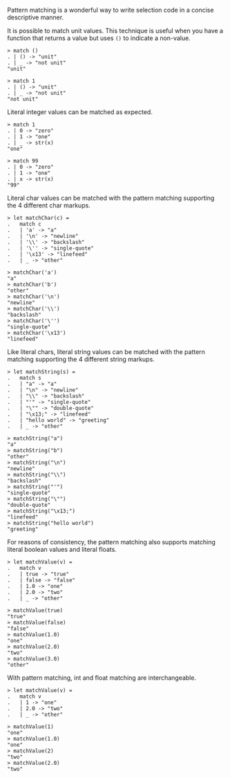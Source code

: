 Pattern matching is a wonderful way to write selection code in a concise descriptive manner.

It is possible to match unit values.  This technique is useful when you have a function that returns a value but uses `()` to indicate a non-value.

```rebo-repl
> match ()
. | () -> "unit"
. | _ -> "not unit"
"unit"

> match 1
. | () -> "unit"
. | _ -> "not unit"
"not unit"
```

Literal integer values can be matched as expected.

```rebo-repl
> match 1
. | 0 -> "zero"
. | 1 -> "one"
. | _ -> str(x)
"one"

> match 99
. | 0 -> "zero"
. | 1 -> "one"
. | x -> str(x)
"99"
```

Literal char values can be matched with the pattern matching supporting the 4 different char markups.

```rebo-repl
> let matchChar(c) =
.   match c
.   | 'a' -> "a"
.   | '\n' -> "newline"
.   | '\\' -> "backslash"
.   | '\'' -> "single-quote"
.   | '\x13' -> "linefeed"
.   | _ -> "other"

> matchChar('a')
"a"
> matchChar('b')
"other"
> matchChar('\n')
"newline"
> matchChar('\\')
"backslash"
> matchChar('\'')
"single-quote"
> matchChar('\x13')
"linefeed"
```

Like literal chars, literal string values can be matched with the pattern matching supporting the 4 different string markups.

```rebo-repl
> let matchString(s) =
.   match s
.   | "a" -> "a"
.   | "\n" -> "newline"
.   | "\\" -> "backslash"
.   | "'" -> "single-quote"
.   | "\"" -> "double-quote"
.   | "\x13;" -> "linefeed"
.   | "hello world" -> "greeting"
.   | _ -> "other"

> matchString("a")
"a"
> matchString("b")
"other"
> matchString("\n")
"newline"
> matchString("\\")
"backslash"
> matchString("'")
"single-quote"
> matchString("\"")
"double-quote"
> matchString("\x13;")
"linefeed"
> matchString("hello world")
"greeting"
```

For reasons of consistency, the pattern matching also supports matching literal boolean values and literal floats.

```rebo-repl
> let matchValue(v) =
.   match v
.   | true -> "true"
.   | false -> "false"
.   | 1.0 -> "one"
.   | 2.0 -> "two"
.   | _ -> "other"

> matchValue(true)
"true"
> matchValue(false)
"false"
> matchValue(1.0)
"one"
> matchValue(2.0)
"two"
> matchValue(3.0)
"other"
```

With pattern matching, int and float matching are interchangeable.

```rebo-repl
> let matchValue(v) =
.   match v
.   | 1 -> "one"
.   | 2.0 -> "two"
.   | _ -> "other"

> matchValue(1)
"one"
> matchValue(1.0)
"one"
> matchValue(2)
"two"
> matchValue(2.0)
"two"
```
